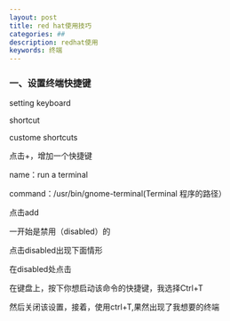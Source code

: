 ```yaml
---
layout: post
title: red hat使用技巧
categories: ##
description: redhat使用
keywords: 终端
---
```


 ###  一、设置终端快捷键

setting keyboard

shortcut

custome shortcuts

点击+，增加一个快捷键

name：run a terminal

command：/usr/bin/gnome-terminal(Terminal 程序的路径）

点击add 

一开始是禁用（disabled）的 

点击disabled出现下面情形 

在disabled处点击

在键盘上，按下你想启动该命令的快捷键，我选择Ctrl+T 

然后关闭该设置，接着，使用ctrl+T,果然出现了我想要的终端



